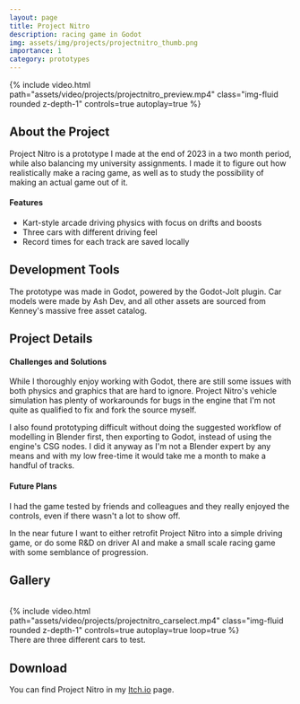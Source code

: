 ```yaml
---
layout: page
title: Project Nitro
description: racing game in Godot
img: assets/img/projects/projectnitro_thumb.png
importance: 1
category: prototypes
---
```


<div class="text-center">
    {% include video.html path="assets/video/projects/projectnitro_preview.mp4" class="img-fluid rounded z-depth-1" controls=true autoplay=true %}
</div>

## About the Project

Project Nitro is a prototype I made at the end of 2023 in a two month period, while also balancing my university assignments. I made it to figure out how realistically make a racing game, as well as to study the possibility of making an actual game out of it.

#### Features

- Kart-style arcade driving physics with focus on drifts and boosts
- Three cars with different driving feel
- Record times for each track are saved locally

## Development Tools

The prototype was made in Godot, powered by the Godot-Jolt plugin. Car models were made by Ash Dev, and all other assets are sourced from Kenney's massive free asset catalog.


## Project Details

<!-- Here, you can go into more depth about your game development project. Talk about the inspiration behind the game, challenges faced during development, and any interesting anecdotes or stories related to the project.  -->

<!-- ## Development Process -->

<!-- Describe the step-by-step process you followed during development. This could include brainstorming, prototyping, coding, testing, and refining the game mechanics. -->

#### Challenges and Solutions

While I thoroughly enjoy working with Godot, there are still some issues with both physics and graphics that are hard to ignore.
Project Nitro's vehicle simulation has plenty of workarounds for bugs in the engine that I'm not quite as qualified to fix and fork the source myself.

I also found prototyping difficult without doing the suggested workflow of modelling in Blender first, then exporting to Godot, instead of using the engine's CSG nodes. I did it anyway as I'm not a Blender expert by any means and with my low free-time it would take me a month to make a handful of tracks.

#### Future Plans

I had the game tested by friends and colleagues and they really enjoyed the controls, even if there wasn't a lot to show off.

In the near future I want to either retrofit Project Nitro into a simple driving game, or do some R&D on driver AI and make a small scale racing game with some semblance of progression.

## Gallery
<br>

<div class="text-center">
    {% include video.html path="assets/video/projects/projectnitro_carselect.mp4" class="img-fluid rounded z-depth-1" controls=true autoplay=true loop=true %}
</div>
<div class="caption">There are three different cars to test.</div>

## Download

You can find Project Nitro in my <a href="https://nate-the-bard.itch.io/project-nitro">Itch.io</a> page.